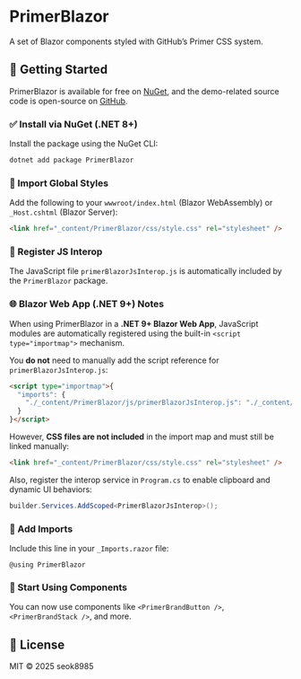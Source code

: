 # PrimerBlazor

A set of Blazor components styled with GitHub’s Primer CSS system.

## 🚀 Getting Started

PrimerBlazor is available for free on [NuGet](https://www.nuget.org/packages/PrimerBlazor), and the demo-related source code is open-source on [GitHub](https://github.com/seok8985/PrimerBlazor.Demo).

### ✅ Install via NuGet (.NET 8+)

Install the package using the NuGet CLI:

```bash
dotnet add package PrimerBlazor
```

### 🎨 Import Global Styles

Add the following to your `wwwroot/index.html` (Blazor WebAssembly) or `_Host.cshtml` (Blazor Server):

```html
<link href="_content/PrimerBlazor/css/style.css" rel="stylesheet" />
```

### 🔌 Register JS Interop

The JavaScript file `primerBlazorJsInterop.js` is automatically included by the `PrimerBlazor` package.

### 🌐 Blazor Web App (.NET 9+) Notes

When using PrimerBlazor in a **.NET 9+ Blazor Web App**, JavaScript modules are automatically registered using the built-in `<script type="importmap">` mechanism.

You **do not** need to manually add the script reference for `primerBlazorJsInterop.js`:

```html
<script type="importmap">{
  "imports": {
    "./_content/PrimerBlazor/js/primerBlazorJsInterop.js": "./_content/PrimerBlazor/js/primerBlazorJsInterop.wxyz1234.js"
  }
}</script>
```

However, **CSS files are not included** in the import map and must still be linked manually:

```html
<link href="_content/PrimerBlazor/css/style.css" rel="stylesheet" />
```

Also, register the interop service in `Program.cs` to enable clipboard and dynamic UI behaviors:

```csharp
builder.Services.AddScoped<PrimerBlazorJsInterop>();
```

### 📄 Add Imports

Include this line in your `_Imports.razor` file:

```razor
@using PrimerBlazor
```

### 🧩 Start Using Components

You can now use components like `<PrimerBrandButton />`, `<PrimerBrandStack />`, and more.

## 🪪 License

MIT © 2025 seok8985
